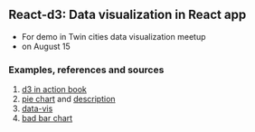 ## React-d3: Data visualization in React app
- For demo in Twin cities data visualization meetup
- on August 15


### Examples, references and sources
1. [d3 in action book](https://livebook.manning.com/#!/book/d3js-in-action-second-edition/chapter-9/142)
1. [pie chart](https://codepen.io/petebrowne/pen/NrxEGq?editors=0010) and [description](https://medium.com/localmed-engineering/svg-pie-chart-using-react-and-d3-43a381ce7246)
2. [data-vis](http://uber.github.io/react-vis/#/)
2. [bad bar chart](https://medium.com/@Elijah_Meeks/interactive-applications-with-react-d3-f76f7b3ebc71)


